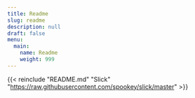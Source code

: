 ```yaml
---
title: Readme
slug: readme
description: null
draft: false
menu:
  main:
    name: Readme
    weight: 999
---
```


{{< reinclude "README.md" "Slick" "https://raw.githubusercontent.com/spookey/slick/master" >}}

